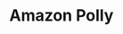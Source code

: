 # Amazon Polly

<!--[metadata]: {"description": "Voice analytics, databases, and more third-party integrations for building voice apps with Jovo",
"route": "tts/amazon-polly" }-->